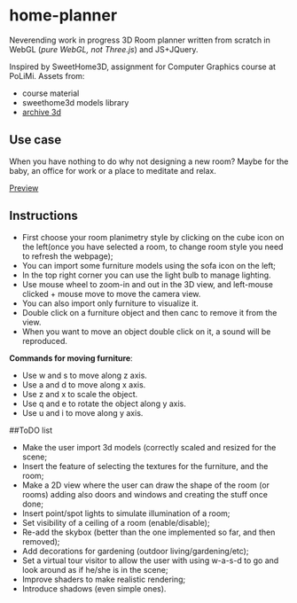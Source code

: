 # home-planner

Neverending work in progress 3D Room planner written from scratch in WebGL (*pure WebGL, not Three.js*) and JS+JQuery.

Inspired by SweetHome3D, assignment for Computer Graphics course at PoLiMi.
Assets from:
* course material
* sweethome3d models library
* [archive 3d](https://archive3d.net)

## Use case

When you have nothing to do why not designing a new room?
Maybe for the baby, an office for work or a place to meditate and relax.

[Preview](https://planner.dueacaso.it)

## Instructions

* First choose your room planimetry style by clicking on the cube icon on the left(once you have selected a room, to change room style you need to refresh the webpage);
* You can import some furniture models using the sofa icon on the left;
* In the top right corner you can use the light bulb to manage lighting.
* Use mouse wheel to zoom-in and out in the 3D view, and left-mouse clicked + mouse move to move the camera view.
* You can also import only furniture to visualize it.
* Double click on a furniture object and then canc to remove it from the view.
* When you want to move an object double click on it, a sound will be reproduced.

**Commands for moving furniture**:

* Use w and s to move along z axis.
* Use a and d to move along x axis.
* Use z and x to scale the object.
* Use q and e to rotate the object along y axis.
* Use u and i to move along y axis.

##ToDO list

* Make the user import 3d models (correctly scaled and resized for the scene;
* Insert the feature of selecting the textures for the furniture, and the room;
* Make a 2D view where the user can draw the shape of the room (or rooms) adding also doors and windows and creating the stuff once done;
* Insert point/spot lights to simulate illumination of a room;
* Set visibility of a ceiling of a room (enable/disable);
* Re-add the skybox (better than the one implemented so far, and then removed);
* Add decorations for gardening (outdoor living/gardening/etc);
* Set a virtual tour visitor to allow the user with using w-a-s-d to go and look around as if he/she is in the scene;
* Improve shaders to make realistic rendering;
* Introduce shadows (even simple ones).
